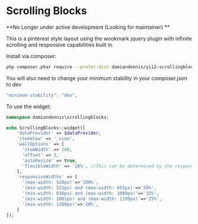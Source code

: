 Scrolling Blocks
===============

**No Longer under active development (Looking for maintainer) **


This is a pinterest style layout using the wookmark jquery plugin with infinite scrolling and responsive capabilities built in.

Install via composer:

```sh
php composer.phar require --prefer-dist damiandennis/yii2-scrollingblocks
```

You will also need to change your minimum stability in your composer.json to dev
```js
"minimum-stability": "dev",
```

To use the widget:

```php
namespace damiandennis\scrollingblocks;

echo ScrollingBlocks::widget([
    'dataProvider' => $dataProvider,
    'itemView' => '_view',
    'wallOptions' => [
      'itemWidth' => 200,
      'offset' => 5,
      'autoResize' => true,
      'flexibleWidth' => '20%', //This can be determined by the responsive widths below.
    ],
    'responsiveWidths' => [
      '(max-width: 520px)'=>'100%',
      '(min-width: 521px) and (max-width: 655px)'=>'50%',
      '(min-width: 656px) and (max-width: 1000px)'=>'33%',
      '(min-width: 1001px) and (max-width: 1199px)'=>'25%',
      '(min-width: 1200px)'=>'20%',
    ]
]);
```

